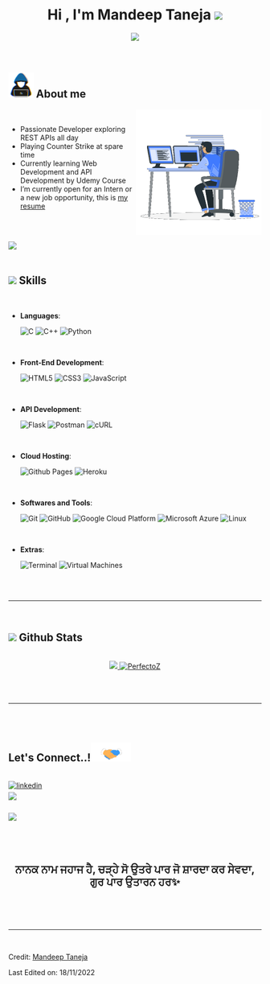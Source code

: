 <h1 align="center"><b>Hi , I'm Mandeep Taneja </b><img src="https://media.giphy.com/media/hvRJCLFzcasrR4ia7z/giphy.gif" width="35"></h1>

<p align="center">
  <a href="https://github.com/DenverCoder1/readme-typing-svg"><img src="https://readme-typing-svg.herokuapp.com?font=Time+New+Roman&color=cyan&size=25&center=true&vCenter=true&width=600&height=100&lines=Hello+Visitor+&hearts;++;Self-Taught+API-Tester,;Information+Technology+Student+at+DTU,;Codeforces+and+Leetcode+Everyday,;Active+Learner/Exploring+Tech+Everyday,;Love+to+play+Counter+Strike..<3"></a>
</p>


<br>



	
## <picture><img src = "https://github.com/0xAbdulKhalid/0xAbdulKhalid/raw/main/assets/mdImages/about_me.gif" width = 50px></picture> **About me**

<picture> <img align="right" src="https://github.com/0xAbdulKhalid/0xAbdulKhalid/raw/main/assets/mdImages/Right_Side.gif" width = 250px></picture>

<br>

- Passionate Developer exploring REST APIs all day
- Playing Counter Strike at spare time
- Currently learning Web Development and API Development by Udemy Course
- I’m currently open for an Intern or a new job opportunity, this is [my resume](https://read.cv/perfecto)

<br><br>

<img src="https://user-images.githubusercontent.com/73097560/115834477-dbab4500-a447-11eb-908a-139a6edaec5c.gif"><br><br>

## <img src="https://media2.giphy.com/media/QssGEmpkyEOhBCb7e1/giphy.gif?cid=ecf05e47a0n3gi1bfqntqmob8g9aid1oyj2wr3ds3mg700bl&rid=giphy.gif" width ="25"><b> Skills</b>
<br>

<p align="center">

- **Languages**:
    
    ![C](https://img.shields.io/badge/C%20-%232370ED.svg?style=for-the-badge&logo=c&logoColor=white)
    ![C++](https://img.shields.io/badge/C++%20-%2300599C.svg?style=for-the-badge&logo=c%2B%2B&logoColor=white)
    ![Python](https://img.shields.io/badge/Python%20-%2314354C.svg?style=for-the-badge&logo=python&logoColor=white)

<br>   
    
- **Front-End Development**:

   ![HTML5](https://img.shields.io/badge/HTML5%20-%23E34F26.svg?style=for-the-badge&logo=html5&logoColor=white)
   ![CSS3](https://img.shields.io/badge/CSS%20-%231572B6.svg?style=for-the-badge&logo=css3&logoColor=white)
   ![JavaScript](https://img.shields.io/badge/JavaScript%20-%23F7DF1E.svg?style=for-the-badge&logo=javascript&logoColor=black)

<br>

- **API Development**:

   ![Flask](https://img.shields.io/badge/Flask%20-%23E34F26.svg?style=for-the-badge&logo=flask&logoColor=white)
   ![Postman](https://img.shields.io/badge/Postman%20-%231572B6.svg?style=for-the-badge&logo=postman&logoColor=white)
   ![cURL](https://img.shields.io/badge/cURL%20-%23F7DF1E.svg?style=for-the-badge&logo=curl&logoColor=black)

<br>

- **Cloud Hosting**:

    ![Github Pages](https://img.shields.io/badge/GitHub%20Pages-%23327FC7.svg?style=for-the-badge&logo=github&logoColor=white)
    ![Heroku](https://img.shields.io/badge/Heroku-%23327FC7.svg?style=for-the-badge&logo=heroku&logoColor=violet?labelColor=violet)
<br>

- **Softwares and Tools**:

    ![Git](https://img.shields.io/badge/git-%23F05033.svg?style=for-the-badge&logo=git&logoColor=white)
    ![GitHub](https://img.shields.io/badge/github-%23121011.svg?style=for-the-badge&logo=github&logoColor=white)
    ![Google Cloud Platform](https://img.shields.io/badge/google%20Cloud%20Platform-%234285F4.svg?style=for-the-badge&logo=google-cloud&logoColor=white)
    ![Microsoft Azure](https://img.shields.io/badge/Microsoft%20Azure-0078d7.svg?style=for-the-badge&logo=microsoft-azure&logoColor=white)
    ![Linux](https://img.shields.io/badge/Linux-FCC624?style=for-the-badge&logo=linux&logoColor=black) 

<br>

- **Extras**:

    ![Terminal](https://img.shields.io/badge/Terminal-%23054020?style=for-the-badge&logo=gnu-bash&logoColor=white)
    ![Virtual Machines](https://img.shields.io/badge/Virtual%20Machines-%23054020?style=for-the-badge&logo=google-cloud&logoColor=white)

</p>

<br>
<br>

-----

<br>


## <img src="https://media.giphy.com/media/iY8CRBdQXODJSCERIr/giphy.gif" width="35"><b> Github Stats </b>
<br>

<div align="center">
<a href="https://github.com/PerfectoZ/">
  <img src="https://github-readme-stats.vercel.app/api?username=PerfectoZ&include_all_commits=true&count_private=true&show_icons=true&line_height=20&title_color=7A7ADB&icon_color=2234AE&text_color=D3D3D3&bg_color=0,000000,130F40" width="450"/>
  <img src="https://github-readme-stats.vercel.app/api/top-langs?username=PerfectoZ&show_icons=true&locale=en&layout=compact&line_height=20&title_color=7A7ADB&icon_color=2234AE&text_color=D3D3D3&bg_color=0,000000,130F40" width="375"  alt="PerfectoZ"/>

</a>
</div>

<br>
<br>
<br>

-----

<br>
<br>

## <b> Let's Connect..!</b><img src="https://github.com/0xAbdulKhalid/0xAbdulKhalid/raw/main/assets/mdImages/handshake.gif" width ="80">
<br>
<div align='left'>


<a href="https://linkedin.com/in/mandeep-taneja" target="_blank">
<img src="https://img.shields.io/badge/linkedin:  Mandeep%20Taneja-%2300acee.svg?color=405DE6&style=for-the-badge&logo=linkedin&logoColor=white" alt=linkedin style="margin-bottom: 5px;"/>
</a>


<br>

<a href="mailto:mandeeptaneja21@outlook.com" target="_blank">
<img src="https://img.shields.io/badge/outlook:  Mandeep%20Taneja-%2300acee.svg?style=for-the-badge&logo=microsoft&logoColor=white" t=mail style="margin-bottom: 5px;" />
</a>	
</div>

<br>
<img src="https://user-images.githubusercontent.com/73097560/115834477-dbab4500-a447-11eb-908a-139a6edaec5c.gif">
<br>
<br>
<br>
<br>

<div align='center'>

## <b>ਨਾਨਕ ਨਾਮ ਜਹਾਜ ਹੈ, ਚੜ੍ਹੇ ਸੋ ਉਤਰੇ ਪਾਰ ਜੋ ਸ਼ਾਰਦਾ ਕਰ ਸੇਵਦਾ, ਗੁਰ ਪਾਰ ਉਤਾਰਨ ਹਰ✨</b>

</div>
<br>
<br>
<br>

---

<br>

Credit: [Mandeep Taneja](https://github.com/PerfectoZ)

Last Edited on: 18/11/2022
